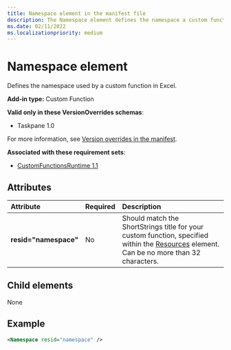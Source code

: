 ```yaml
---
title: Namespace element in the manifest file
description: The Namespace element defines the namespace a custom function uses in Excel.
ms.date: 02/11/2022
ms.localizationpriority: medium
---
```


# Namespace element

Defines the namespace used by a custom function in Excel.

**Add-in type:** Custom Function

**Valid only in these VersionOverrides schemas**:

- Taskpane 1.0

For more information, see [Version overrides in the manifest](../../develop/add-in-manifests.md#version-overrides-in-the-manifest).

**Associated with these requirement sets**:

- [CustomFunctionsRuntime 1.1](../requirement-sets/custom-functions-requirement-sets.md)

## Attributes

|  Attribute  |  Required  |  Description  |
|:-----|:-----|:-----|
|  **resid="namespace"**  |  No  | Should match the ShortStrings title for your custom function, specified within the [Resources](resources.md) element. Can be no more than 32 characters. |

## Child elements

None

## Example

```xml
<Namespace resid="namespace" />
```

